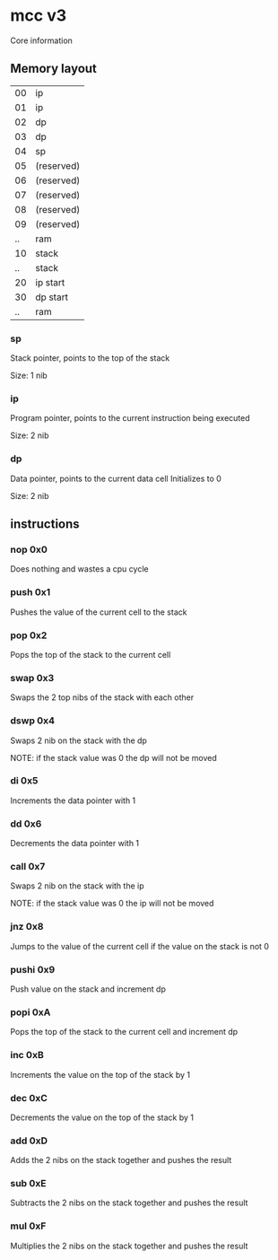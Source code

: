 # mcc v3
Core information

## Memory layout
|    |            |
| -- | ---------- |
| 00 | ip         |
| 01 | ip         |
| 02 | dp         |
| 03 | dp         |
| 04 | sp         |
| 05 | (reserved) |
| 06 | (reserved) |
| 07 | (reserved) |
| 08 | (reserved) |
| 09 | (reserved) |
| .. | ram        |
| 10 | stack      |
| .. | stack      |
| 20 | ip start   |
| 30 | dp start   |
| .. | ram        |


### sp
Stack pointer, points to the top of the stack

Size: 1 nib

### ip
Program pointer, points to the current instruction being executed

Size: 2 nib

### dp
Data pointer, points to the current data cell
Initializes to 0

Size: 2 nib


## instructions

### nop 0x0
Does nothing and wastes a cpu cycle

### push 0x1
Pushes the value of the current cell to the stack

### pop 0x2
Pops the top of the stack to the current cell

### swap 0x3
Swaps the 2 top nibs of the stack with each other

### dswp 0x4
Swaps 2 nib on the stack with the dp

NOTE: if the stack value was 0 the dp will not be moved

### di 0x5
Increments the data pointer with 1

### dd 0x6
Decrements the data pointer with 1

### call 0x7
Swaps 2 nib on the stack with the ip

NOTE: if the stack value was 0 the ip will not be moved

### jnz 0x8
Jumps to the value of the current cell if the value on the stack is not 0

### pushi 0x9
Push value on the stack and increment dp

### popi 0xA
Pops the top of the stack to the current cell and increment dp

### inc 0xB
Increments the value on the top of the stack by 1

### dec 0xC
Decrements the value on the top of the stack by 1

### add 0xD
Adds the 2 nibs on the stack together and pushes the result

### sub 0xE
Subtracts the 2 nibs on the stack together and pushes the result

### mul 0xF
Multiplies the 2 nibs on the stack together and pushes the result


